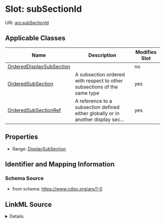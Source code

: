 # Slot: subSectionId

URI: [ars:subSectionId](https://www.cdisc.org/ars/1-0/subSectionId)



<!-- no inheritance hierarchy -->




## Applicable Classes

| Name | Description | Modifies Slot |
| --- | --- | --- |
[OrderedDisplaySubSection](OrderedDisplaySubSection.md) |  |  no  |
[OrderedSubSection](OrderedSubSection.md) | A subsection ordered with respect to other subsections of the same type |  yes  |
[OrderedSubSectionRef](OrderedSubSectionRef.md) | A reference to a subsection defined either globally or in another display sec... |  yes  |







## Properties

* Range: [DisplaySubSection](DisplaySubSection.md)





## Identifier and Mapping Information







### Schema Source


* from schema: https://www.cdisc.org/ars/1-0




## LinkML Source

<details>
```yaml
name: subSectionId
from_schema: https://www.cdisc.org/ars/1-0
rank: 1000
alias: subSectionId
domain_of:
- OrderedDisplaySubSection
range: DisplaySubSection
inlined: false

```
</details>